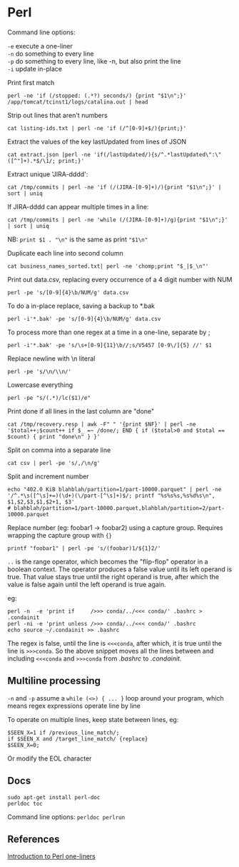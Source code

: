 # Perl

Command line options:

`-e` execute a one-liner  
`-n` do something to every line  
`-p` do something to every line, like -n, but also print the line  
`-i` update in-place

Print first match

```
perl -ne 'if (/stopped: (.*?) seconds/) {print "$1\n";}' /app/tomcat/tcinst1/logs/catalina.out | head
```

Strip out lines that aren't numbers

```
cat listing-ids.txt | perl -ne 'if (/^[0-9]+$/){print;}'
```

Extract the values of the key lastUpdated from lines of JSON

```
cat extract.json |perl -ne 'if(/lastUpdated/){s/^.*lastUpdated\":\"([^"]+).*$/\1/; print;}'
```

Extract unique 'JIRA-dddd':

```
cat /tmp/commits | perl -ne 'if (/(JIRA-[0-9]+)/){print "$1\n";}' | sort | uniq
```

If JIRA-dddd can appear multiple times in a line:

```
cat /tmp/commits | perl -ne 'while (/(JIRA-[0-9]+)/g){print "$1\n";}' | sort | uniq
```

NB:
`print $1 . "\n"` is the same as print `"$1\n"`

Duplicate each line into second column

```
cat business_names_sorted.txt| perl -ne 'chomp;print "$_|$_\n"'
```

Print out data.csv, replacing every occurrence of a 4 digit number with NUM

```
perl -pe 's/[0-9]{4}\b/NUM/g' data.csv
```

To do a in-place replace, saving a backup to \*.bak

```
perl -i'*.bak' -pe 's/[0-9]{4}\b/NUM/g' data.csv
```

To process more than one regex at a time in a one-line, separate by ;

```
perl -i'*.bak' -pe 's/\s+[0-9]{11}\b//;s/V5457 [0-9\/]{5} //' $1
```

Replace newline with \n literal

```
perl -pe 's/\n/\\n/'
```

Lowercase everything

```
perl -pe "s/(.*)/lc($1)/e"
```

Print done if all lines in the last column are "done"

```
cat /tmp/recovery.resp | awk -F" " '{print $NF}' | perl -ne '$total++;$count++ if $_ =~ /done/; END { if ($total>0 and $total == $count) { print "done\n" } }'
```

Split on comma into a separate line

```
cat csv | perl -pe 's/,/\n/g'
```

Split and increment number

```
echo "402.0 KiB blahblah/partition=1/part-10000.parquet" | perl -ne '/^.*\s([^\s]+=)(\d+)(\/part-[^\s]+)$/; printf "%s%s%s,%s%d%s\n", $1,$2,$3,$1,$2+1, $3'
# blahblah/partition=1/part-10000.parquet,blahblah/partition=2/part-10000.parquet
```

Replace number (eg: foobar1 -> foobar2) using a capture group. Requires wrapping the capture group with `{}`

```
printf "foobar1" | perl -pe 's/(foobar)1/${1}2/'
```

`..` is the range operator, which becomes the "flip-flop" operator in a boolean context. The operator produces a false value until its left operand is true. That value stays true until the right operand is true, after which the value is false again until the left operand is true again.

eg:

```
perl -n  -e 'print if     />>> conda/../<<< conda/' .bashrc > .condainit
perl -ni -e 'print unless />>> conda/../<<< conda/' .bashrc
echo source ~/.condainit >> .bashrc
```

The regex is false, until the line is `<<<conda`, after which, it is true until the line is `>>>conda`. So the above snippet moves all the lines between and including `<<<conda` and `>>>conda` from _.bashrc_ to _.condainit._

## Multiline processing

`-n` and `-p` assume a `while (<>) { ... }` loop around your program, which means regex expressions operate line by line

To operate on multiple lines, keep state between lines, eg:

```
$SEEN_X=1 if /previous_line_match/;
if $SEEN_X and /target_line_match/ {replace}
$SEEN_X=0;
```

Or modify the EOL character

## Docs

```
sudo apt-get install perl-doc
perldoc toc
```

Command line options: `perldoc perlrun`

## References

[Introduction to Perl one-liners](https://catonmat.net/introduction-to-perl-one-liners)
